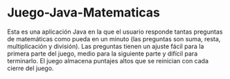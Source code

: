 # Juego-Java-Matematicas
Esta es una aplicación Java en la que el usuario responde tantas preguntas de matemáticas como pueda en un minuto (las preguntas son suma, resta, multiplicación y división). Las preguntas tienen un ajuste fácil para la primera parte del juego, medio para la siguiente parte y difícil para terminarlo. El juego almacena puntajes altos que se reinician con cada cierre del juego.
